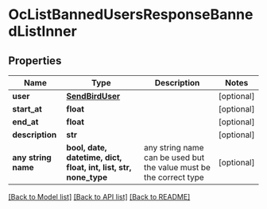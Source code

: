 # OcListBannedUsersResponseBannedListInner


## Properties
Name | Type | Description | Notes
------------ | ------------- | ------------- | -------------
**user** | [**SendBirdUser**](SendBirdUser.md) |  | [optional] 
**start_at** | **float** |  | [optional] 
**end_at** | **float** |  | [optional] 
**description** | **str** |  | [optional] 
**any string name** | **bool, date, datetime, dict, float, int, list, str, none_type** | any string name can be used but the value must be the correct type | [optional]

[[Back to Model list]](../README.md#documentation-for-models) [[Back to API list]](../README.md#documentation-for-api-endpoints) [[Back to README]](../README.md)


